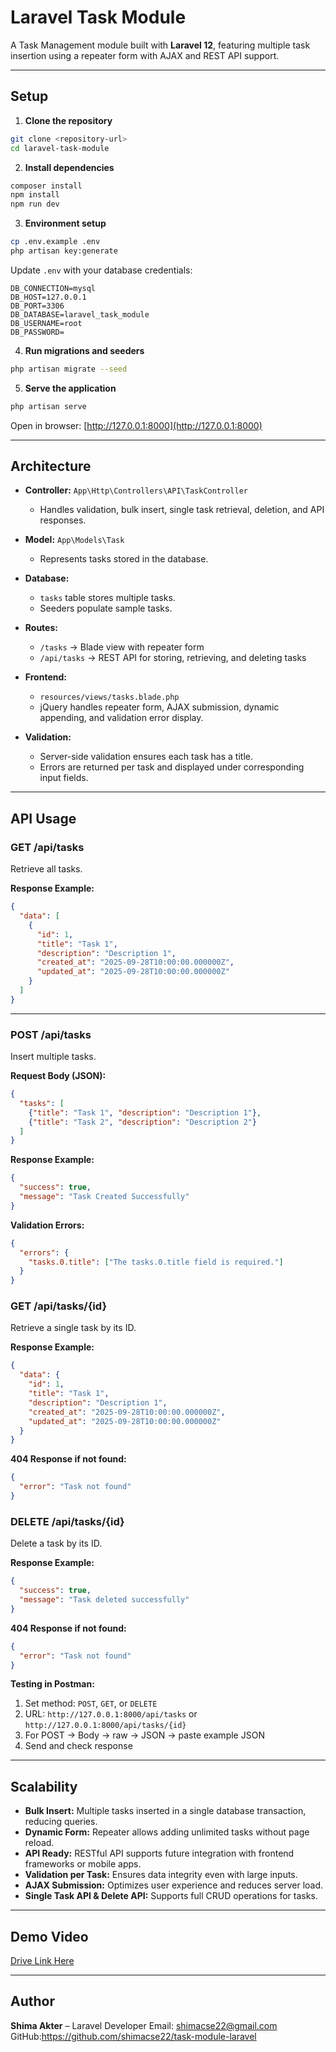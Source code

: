 # Laravel Task Module

A Task Management module built with **Laravel 12**, featuring multiple task insertion using a repeater form with AJAX and REST API support.

---

## Setup

1. **Clone the repository**

```bash
git clone <repository-url>
cd laravel-task-module
```

2. **Install dependencies**

```bash
composer install
npm install
npm run dev
```

3. **Environment setup**

```bash
cp .env.example .env
php artisan key:generate
```

Update `.env` with your database credentials:

```dotenv
DB_CONNECTION=mysql
DB_HOST=127.0.0.1
DB_PORT=3306
DB_DATABASE=laravel_task_module
DB_USERNAME=root
DB_PASSWORD=
```

4. **Run migrations and seeders**

```bash
php artisan migrate --seed
```

5. **Serve the application**

```bash
php artisan serve
```

Open in browser: [http://127.0.0.1:8000](http://127.0.0.1:8000)

---

## Architecture

* **Controller:** `App\Http\Controllers\API\TaskController`

  * Handles validation, bulk insert, single task retrieval, deletion, and API responses.

* **Model:** `App\Models\Task`

  * Represents tasks stored in the database.

* **Database:**

  * `tasks` table stores multiple tasks.
  * Seeders populate sample tasks.

* **Routes:**

  * `/tasks` → Blade view with repeater form
  * `/api/tasks` → REST API for storing, retrieving, and deleting tasks

* **Frontend:**

  * `resources/views/tasks.blade.php`
  * jQuery handles repeater form, AJAX submission, dynamic appending, and validation error display.

* **Validation:**

  * Server-side validation ensures each task has a title.
  * Errors are returned per task and displayed under corresponding input fields.

---

## API Usage

### **GET /api/tasks**

Retrieve all tasks.

**Response Example:**

```json
{
  "data": [
    {
      "id": 1,
      "title": "Task 1",
      "description": "Description 1",
      "created_at": "2025-09-28T10:00:00.000000Z",
      "updated_at": "2025-09-28T10:00:00.000000Z"
    }
  ]
}
```

---

### **POST /api/tasks**

Insert multiple tasks.

**Request Body (JSON):**

```json
{
  "tasks": [
    {"title": "Task 1", "description": "Description 1"},
    {"title": "Task 2", "description": "Description 2"}
  ]
}
```

**Response Example:**

```json
{
  "success": true,
  "message": "Task Created Successfully"
}
```

**Validation Errors:**

```json
{
  "errors": {
    "tasks.0.title": ["The tasks.0.title field is required."]
  }
}
```

### **GET /api/tasks/{id}**

Retrieve a single task by its ID.

**Response Example:**

```json
{
  "data": {
    "id": 1,
    "title": "Task 1",
    "description": "Description 1",
    "created_at": "2025-09-28T10:00:00.000000Z",
    "updated_at": "2025-09-28T10:00:00.000000Z"
  }
}
```

**404 Response if not found:**

```json
{
  "error": "Task not found"
}
```

### **DELETE /api/tasks/{id}**

Delete a task by its ID.

**Response Example:**

```json
{
  "success": true,
  "message": "Task deleted successfully"
}
```

**404 Response if not found:**

```json
{
  "error": "Task not found"
}
```

**Testing in Postman:**

1. Set method: `POST`, `GET`, or `DELETE`
2. URL: `http://127.0.0.1:8000/api/tasks` or `http://127.0.0.1:8000/api/tasks/{id}`
3. For POST → Body → raw → JSON → paste example JSON
4. Send and check response

---

## Scalability

* **Bulk Insert:** Multiple tasks inserted in a single database transaction, reducing queries.
* **Dynamic Form:** Repeater allows adding unlimited tasks without page reload.
* **API Ready:** RESTful API supports future integration with frontend frameworks or mobile apps.
* **Validation per Task:** Ensures data integrity even with large inputs.
* **AJAX Submission:** Optimizes user experience and reduces server load.
* **Single Task API & Delete API:** Supports full CRUD operations for tasks.

---

## Demo Video

[Drive Link Here](https://drive.google.com/file/d/1uFaHmYOrWbZOWLvxnI7pKb5SHJYae2k1/view?usp=sharing)

---

## Author

**Shima Akter** – Laravel Developer
Email: shimacse22@gmail.com
GitHub:https://github.com/shimacse22/task-module-laravel
